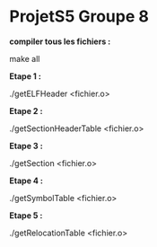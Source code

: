 # ProjetS5 Groupe 8

**compiler tous les fichiers :**

make all

**Etape 1 :**

./getELFHeader <fichier.o>


**Etape 2 :**

./getSectionHeaderTable <fichier.o>


**Etape 3 :**

./getSection <fichier.o>


**Etape 4 :**

./getSymbolTable <numero ou nom de section> <fichier.o>


**Etape 5 :**

./getRelocationTable <fichier.o>
